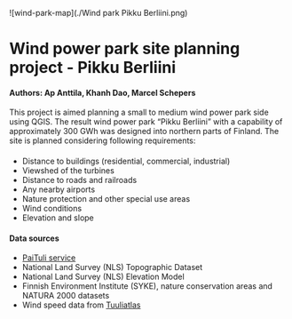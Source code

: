![wind-park-map](./Wind park Pikku Berliini.png)
# Wind power park site planning project - Pikku Berliini

#### Authors:  Ap Anttila, Khanh Dao, Marcel Schepers

This project is aimed planning a small to medium wind power park side using QGIS.
The result wind power park “Pikku Berliini” with a capability of approximately 
300 GWh was designed into northern parts of Finland. The site is planned considering
following requirements:
#### 
- Distance to buildings (residential, commercial, industrial)
- Viewshed of the turbines
- Distance to roads and railroads
- Any nearby airports
- Nature protection and other special use areas
- Wind conditions
- Elevation and slope

#### Data sources
- [PaiTuli service]
- National Land Survey (NLS) Topographic Dataset
- National Land Survey (NLS) Elevation Model
- Finnish Environment Institute (SYKE), 
nature conservation areas and NATURA 2000 datasets
- Wind speed data from [Tuuliatlas]

[Paituli service]: https://research.csc.fi/paituli
[Tuuliatlas]: http://tuuliatlas.fmi.fi/fi/#
